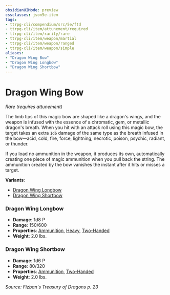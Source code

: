 ```yaml
---
obsidianUIMode: preview
cssclasses: json5e-item
tags:
- ttrpg-cli/compendium/src/5e/ftd
- ttrpg-cli/item/attunement/required
- ttrpg-cli/item/rarity/rare
- ttrpg-cli/item/weapon/martial
- ttrpg-cli/item/weapon/ranged
- ttrpg-cli/item/weapon/simple
aliases: 
- "Dragon Wing Bow"
- "Dragon Wing Longbow"
- "Dragon Wing Shortbow"
---
```

# Dragon Wing Bow
*Rare (requires attunement)*  


The limb tips of this magic bow are shaped like a dragon's wings, and the weapon is infused with the essence of a chromatic, gem, or metallic dragon's breath. When you hit with an attack roll using this magic bow, the target takes an extra `1d6` damage of the same type as the breath infused in the bow—acid, cold, fire, force, lightning, necrotic, poison, psychic, radiant, or thunder.

If you load no ammunition in the weapon, it produces its own, automatically creating one piece of magic ammunition when you pull back the string. The ammunition created by the bow vanishes the instant after it hits or misses a target.

**Variants**:
- [Dragon Wing Longbow](#Dragon%20Wing%20Longbow)
- [Dragon Wing Shortbow](#Dragon%20Wing%20Shortbow)

### Dragon Wing Longbow

- **Damage**: 1d8 P
- **Range**: 150/600
- **Properties**: [Ammunition](item-properties.md#Ammunition), [Heavy](item-properties.md#Heavy), [Two-Handed](item-properties.md#Two-Handed)
- **Weight**: 2.0 lbs.

### Dragon Wing Shortbow

- **Damage**: 1d6 P
- **Range**: 80/320
- **Properties**: [Ammunition](item-properties.md#Ammunition), [Two-Handed](item-properties.md#Two-Handed)
- **Weight**: 2.0 lbs.


*Source: Fizban's Treasury of Dragons p. 23*